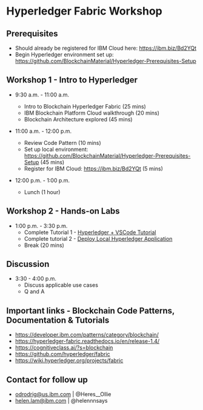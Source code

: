 # Hyperledger Fabric Workshop 

## Prerequisites
* Should already be registered for IBM Cloud here: https://ibm.biz/Bd2YQt
* Begin Hyperledger environment set up: https://github.com/BlockchainMaterial/Hyperledger-Prerequisites-Setup

## Workshop 1 - Intro to Hyperledger 
* 9:30 a.m. - 11:00 a.m. 
  * Intro to Blockchain Hyperledger Fabric (25 mins)
  * IBM Blockchain Platform Cloud walkthrough (20 mins)
  * Blockchain Architecture explored (45 mins) 

* 11:00 a.m. - 12:00 p.m. 
  * Review Code Pattern (10 mins)
  * Set up local environment: https://github.com/BlockchainMaterial/Hyperledger-Prerequisites-Setup (45 mins) 
  * Register for IBM Cloud: https://ibm.biz/Bd2YQt (5 mins)

* 12:00 p.m. - 1:00 p.m. 
  * Lunch (1 hour)

## Workshop 2 - Hands-on Labs
* 1:00 p.m. - 3:30 p.m. 
   * Complete Tutorial 1 - [Hyperledger + VSCode Tutorial](https://developer.ibm.com/tutorials/ibm-blockchain-platform-vscode-smart-contract/) 
   * Complete tutorial 2 - [Deploy Local Hyperledger Application](https://github.com/odrodrig/assetTracking)
  * Break (20 mins) 

## Discussion 
* 3:30 - 4:00 p.m. 
   * Discuss applicable use cases
   * Q and A 
    
## Important links - Blockchain Code Patterns, Documentation & Tutorials
* https://developer.ibm.com/patterns/category/blockchain/
* https://hyperledger-fabric.readthedocs.io/en/release-1.4/
* https://cognitiveclass.ai/?s=blockchain
* https://github.com/hyperledger/fabric
* https://wiki.hyperledger.org/projects/fabric

## Contact for follow up
* odrodrig@us.ibm.com | @Heres__Ollie
* helen.lam@ibm.com | @helennnsays










 
 


